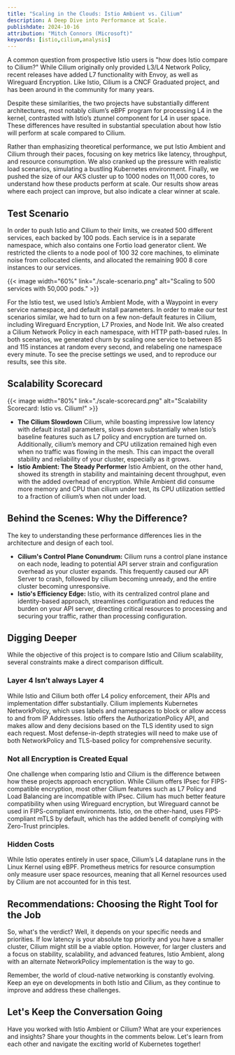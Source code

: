 ```yaml
---
title: "Scaling in the Clouds: Istio Ambient vs. Cilium"
description: A Deep Dive into Performance at Scale.
publishdate: 2024-10-16
attribution: "Mitch Connors (Microsoft)"
keywords: [istio,cilium,analysis]
---
```


A common question from prospective Istio users is "how does Istio compare to Cilium?"  While Cilium originally only provided L3/L4 Network Policy, recent releases have added L7 functionality with Envoy, as well as Wireguard Encryption. Like Istio, Cilium is a CNCF Graduated project, and has been around in the community for many years.

Despite these similarities, the two projects have substantially different architectures, most notably cilium’s eBPF program for processing L4 in the kernel, contrasted with Istio’s ztunnel component for L4 in user space. These differences have resulted in substantial speculation about how Istio will perform at scale compared to Cilium.

Rather than emphasizing theoretical performance, we put Istio Ambient and Cilium through their paces, focusing on key metrics like latency, throughput, and resource consumption. We also cranked up the pressure with realistic load scenarios, simulating a bustling Kubernetes environment. Finally, we pushed the size of our AKS cluster up to 1000 nodes on 11,000 cores, to understand how these products perform at scale. Our results show areas where each project can improve, but also indicate a clear winner at scale.

## Test Scenario

In order to push Istio and Cilium to their limits, we created 500 different services, each backed by 100 pods. Each service is in a separate namespace, which also contains one Fortio load generator client. We restricted the clients to a node pool of 100 32 core machines, to eliminate noise from collocated clients, and allocated the remaining 900 8 core instances to our services.

{{< image width="60%"
    link="./scale-scenario.png"
    alt="Scaling to 500 services with 50,000 pods."
    >}}

For the Istio test, we used Istio’s Ambient Mode, with a Waypoint in every service namespace, and default install parameters. In order to make our test scenarios similar, we had to turn on a few non-default features in Cilium, including Wireguard Encryption, L7 Proxies, and Node Init. We also created a Cilium Network Policy in each namespace, with HTTP path-based rules. In both scenarios, we generated churn by scaling one service to between 85 and 115 instances at random every second, and relabeling one namespace every minute. To see the precise settings we used, and to reproduce our results, see this site.

## Scalability Scorecard

{{< image width="80%"
    link="./scale-scorecard.png"
    alt="Scalability Scorecard: Istio vs. Cilium!"
    >}}

* **The Cilium Slowdown** Cilium, while boasting impressive low latency with default install parameters, slows down substantially when Istio’s baseline features such as L7 policy and encryption are turned on. Additionally, cilium’s memory and CPU utilization remained high even when no traffic was flowing in the mesh. This can impact the overall stability and reliability of your cluster, especially as it grows.
* **Istio Ambient: The Steady Performer** Istio Ambient, on the other hand, showed its strength in stability and maintaining decent throughput, even with the added overhead of encryption. While Ambient did consume more memory and CPU than cilium under test, its CPU utilization settled to a fraction of cilium’s when not under load.

## Behind the Scenes: Why the Difference?

The key to understanding these performance differences lies in the architecture and design of each tool.

* **Cilium's Control Plane Conundrum:** Cilium runs a control plane instance on each node, leading to potential API server strain and configuration overhead as your cluster expands. This frequently caused our API Server to crash, followed by cilium becoming unready, and the entire cluster becoming unresponsive.
* **Istio's Efficiency Edge:** Istio, with its centralized control plane and identity-based approach, streamlines configuration and reduces the burden on your API server, directing critical resources to processing and securing your traffic, rather than processing configuration.

## Digging Deeper

While the objective of this project is to compare Istio and Cilium scalability, several constraints make a direct comparison difficult.

### Layer 4 Isn’t always Layer 4

While Istio and Cilium both offer L4 policy enforcement, their APIs and implementation differ substantially. Cilium implements Kubernetes NetworkPolicy, which uses labels and namespaces to block or allow access to and from IP Addresses. Istio offers the AuthorizationPolicy API, and makes allow and deny decisions based on the TLS identity used to sign each request. Most defense-in-depth strategies will need to make use of both NetworkPolicy and TLS-based policy for comprehensive security.

### Not all Encryption is Created Equal

One challenge when comparing Istio and Cilium is the difference between how these projects approach encryption. While Cilium offers IPsec for FIPS-compatible encryption, most other Cilium features such as L7 Policy and Load Balancing are incompatible with IPsec. Cilium has much better feature compatibility when using Wireguard encryption, but Wireguard cannot be used in FIPS-compliant environments. Istio, on the other-hand, uses FIPS-compliant mTLS by default, which has the added benefit of complying with Zero-Trust principles.

### Hidden Costs

While Istio operates entirely in user space, Cilium’s L4 dataplane runs in the Linux Kernel using eBPF. Prometheus metrics for resource consumption only measure user space resources, meaning that all Kernel resources used by Cilium are not accounted for in this test.

## Recommendations: Choosing the Right Tool for the Job

So, what's the verdict? Well, it depends on your specific needs and priorities. If low latency is your absolute top priority and you have a smaller cluster, Cilium might still be a viable option. However, for larger clusters and a focus on stability, scalability, and advanced features, Istio Ambient, along with an alternate NetworkPolicy implementation is the way to go.

Remember, the world of cloud-native networking is constantly evolving. Keep an eye on developments in both Istio and Cilium, as they continue to improve and address these challenges.

## Let's Keep the Conversation Going

Have you worked with Istio Ambient or Cilium? What are your experiences and insights? Share your thoughts in the comments below. Let's learn from each other and navigate the exciting world of Kubernetes together\!
